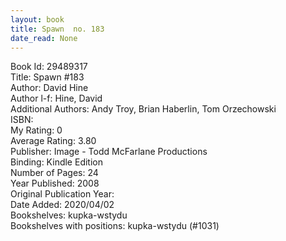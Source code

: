 ```yaml
---
layout: book
title: Spawn  no. 183
date_read: None
---
```


Book Id: 29489317<br />
Title: Spawn #183<br />
Author: David Hine<br />
Author l-f: Hine, David<br />
Additional Authors: Andy Troy, Brian Haberlin, Tom Orzechowski<br />
ISBN: <br />
My Rating: 0<br />
Average Rating: 3.80<br />
Publisher: Image - Todd McFarlane Productions<br />
Binding: Kindle Edition<br />
Number of Pages: 24<br />
Year Published: 2008<br />
Original Publication Year: <br />
Date Added: 2020/04/02<br />
Bookshelves: kupka-wstydu<br />
Bookshelves with positions: kupka-wstydu (#1031)<br />

